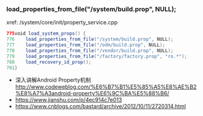 

### load_properties_from_file("/system/build.prop", NULL);
xref: /system/core/init/property_service.cpp
```java
775void load_system_props() {
776    load_properties_from_file("/system/build.prop", NULL);
777    load_properties_from_file("/odm/build.prop", NULL);
778    load_properties_from_file("/vendor/build.prop", NULL);
779    load_properties_from_file("/factory/factory.prop", "ro.*");
780    load_recovery_id_prop();
781}
```














* 深入讲解Android Property机制 http://www.codeweblog.com/%E6%B7%B1%E5%85%A5%E8%AE%B2%E8%A7%A3android-property%E6%9C%BA%E5%88%B6/
* https://www.jianshu.com/p/4ec914c7e013
* https://www.cnblogs.com/bastard/archive/2012/10/11/2720314.html
